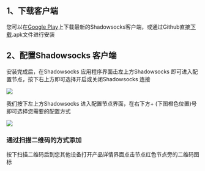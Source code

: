## 1、下载客户端

您可以在[Google Play](https://play.google.com/store/apps/details?id=com.github.shadowsocks)上下载最新的Shadowsocks客户端，或通过Github直接[下载](https://github.com/shadowsocks/shadowsocks-android/releases).apk文件进行安装

## 2、配置Shadowsocks 客户端

安装完成后，在Shadowsocks 应用程序界面击左上方Shadowsocks 即可进入配置节点，按下右上方即可选择开启或关闭Shadowsocks 连接

[![](https://camo.githubusercontent.com/76075bc009bbd0e9a636dd5980c11c9a1864c9a2/68747470733a2f2f6f6f6f2e306f302e6f6f6f2f323031372f30312f30342f353836643039623461373861392e706e67)](https://camo.githubusercontent.com/76075bc009bbd0e9a636dd5980c11c9a1864c9a2/68747470733a2f2f6f6f6f2e306f302e6f6f6f2f323031372f30312f30342f353836643039623461373861392e706e67)

我们按下左上方Shadowsocks 进入配置节点界面，在右下方+ \(下图橙色位置\)号即可选择您需要的配置方式

[![](https://camo.githubusercontent.com/6f486a6b9ecaf9fa13b9ea05f5a261889ed34d52/68747470733a2f2f6f6f6f2e306f302e6f6f6f2f323031372f30312f30342f353836643039643339326464612e706e67)](https://camo.githubusercontent.com/6f486a6b9ecaf9fa13b9ea05f5a261889ed34d52/68747470733a2f2f6f6f6f2e306f302e6f6f6f2f323031372f30312f30342f353836643039643339326464612e706e67)

### 通过扫描二维码的方式添加

按下扫描二维码后到您其他设备打开产品详情界面点击节点红色节点旁的二维码图标

